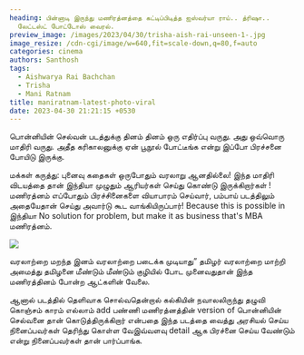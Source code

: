 ```yaml
---
heading: பின்னாடி இருந்து மணிரத்னத்தை கட்டிப்பிடித்த ஐஸ்வர்யா ராய்.. த்ரிஷா..
  லேட்டஸ்ட் போட்டோஸ் வைரல்.
preview_image: /images/2023/04/30/trisha-aish-rai-unseen-1-.jpg
image_resize: /cdn-cgi/image/w=640,fit=scale-down,q=80,f=auto
categories: cinema
authors: Santhosh
tags:
  - Aishwarya Rai Bachchan
  - Trisha
  - Mani Ratnam
title: maniratnam-latest-photo-viral
date: 2023-04-30 21:21:15 +0530
---
```

பொன்னியின் செல்வன் படத்துக்கு தினம் தினம் ஒரு எதிர்ப்பு வருது. அது ஒவ்வொரு மாதிரி வருது. அதீத கரிகாலனுக்கு ஏன் பூநூல் போட்டீங்க என்று இப்போ பிரச்சனை போயிடு இருக்கு. 

மக்கள் கருத்து:
புனைவு கதைகள் ஒருபோதும் வரலாறு ஆனதில்லை! இந்த மாதிரி விடயத்தை தான் இந்தியா முழுதும் ஆரியர்கள் செய்து கொண்டு இருக்கிறார்கள் ! மணிரத்னம் எப்போதும் பிரச்சினைகளை வியாபாரம் செய்வார், பம்பாய் படத்திலும் அதையேதான் செய்து அவார்டு கூட வாங்கியிருப்பார்! Because this is possible in இந்தியா No solution for problem, but make it as business that's MBA மணிரத்னம்.

![](/images/2023/04/30/trisha-aish-rai-unseen-2-.jpg)

வரலாற்றை மறந்த இனம் வரலாற்றை படைக்க முடியாது” தமிழர் வரலாற்றை மாற்றி அமைத்து தமிழனை மீண்டும் மீண்டும் குழியில் போட முனைவதுதான் இந்த மணிரத்தினம் போன்ற ஆட்களின் வேலை. 

ஆனால் படத்தில் தெளிவாக சொல்வதென்றால் கல்கியின் நவாலலிருந்து தழுவி கொஞ்சம் காரம் எல்லாம் add பண்ணி மணிரத்னத்தின் version of பொன்னியின் செல்வனை தான் கொடுத்திருக்கிறார் என்பதை இந்த படத்தை வைத்து அரசியல் செய்ய நினைப்பவர்கள் தெரிந்து கொள்ள வேஇவ்வளவு detail ஆக பிரச்னை செய்ய வேண்டும் என்று நினைப்பவர்கள் தான் பார்ப்பாங்க.